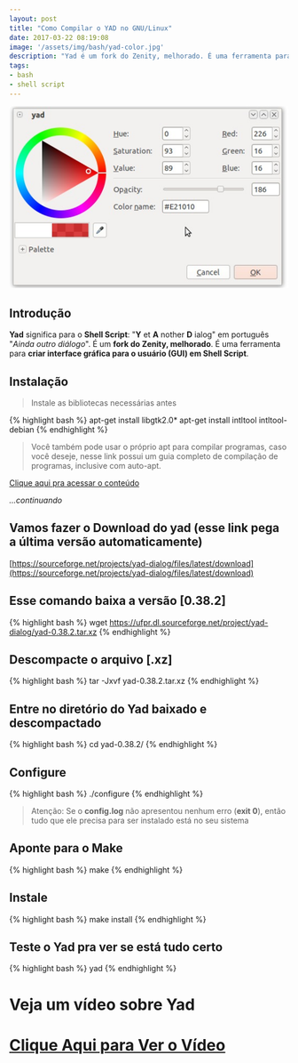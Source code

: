 ```yaml
---
layout: post
title: "Como Compilar o YAD no GNU/Linux"
date: 2017-03-22 08:19:08
image: '/assets/img/bash/yad-color.jpg'
description: "Yad é um fork do Zenity, melhorado. É uma ferramenta para criar interface gráfica para o usuário (GUI) em Shell Script."
tags:
- bash
- shell script
---
```


![Como Compilar o YAD no GNU-Linux](/assets/img/bash/yad-color.jpg "Como Compilar o YAD no GNU-Linux")

## Introdução 

__Yad__ significa para o __Shell Script__: "__Y__ et __A__ nother __D__ ialog" em português "*Ainda outro diálogo*". É um __fork do Zenity, melhorado__. É uma ferramenta para __criar interface gráfica para o usuário (GUI) em Shell Script__.

## Instalação

> Instale as bibliotecas necessárias antes

{% highlight bash %}
apt-get install libgtk2.0*
apt-get install intltool intltool-debian
{% endhighlight %}

> Você também pode usar o próprio apt para compilar programas, caso você deseje, nesse link possui um guia completo de compilação de programas, inclusive com auto-apt.

[Clique aqui pra acessar o conteúdo](http://terminalroot.com.br/2012/12/curso-certificacao-linux-lpi-1_2.html)

*...continuando*

## Vamos fazer o Download do yad (esse link pega a última versão automaticamente)
[https://sourceforge.net/projects/yad-dialog/files/latest/download](https://sourceforge.net/projects/yad-dialog/files/latest/download)

## Esse comando baixa a versão [0.38.2]
{% highlight bash %}
wget https://ufpr.dl.sourceforge.net/project/yad-dialog/yad-0.38.2.tar.xz
{% endhighlight %}

## Descompacte o arquivo [.xz]
{% highlight bash %}
tar -Jxvf yad-0.38.2.tar.xz
{% endhighlight %}

## Entre no diretório do Yad baixado e descompactado
{% highlight bash %}
cd yad-0.38.2/
{% endhighlight %}

## Configure
{% highlight bash %}
./configure
{% endhighlight %}

> Atenção: Se o __config.log__ não apresentou nenhum erro (__exit 0__), então tudo que ele precisa para ser instalado está no seu sistema

## Aponte para o Make
{% highlight bash %}
make
{% endhighlight %}

## Instale
{% highlight bash %}
make install
{% endhighlight %}

## Teste o Yad pra ver se está tudo certo
{% highlight bash %}
yad
{% endhighlight %}

# Veja um vídeo sobre Yad


# [Clique Aqui para Ver o Vídeo](https://www.youtube.com/watch?v=2gUIoUWHZMg)


<script async src="https://pagead2.googlesyndication.com/pagead/js/adsbygoogle.js"></script>

<!-- Informat -->
<ins class="adsbygoogle"
 style="display:block"
 data-ad-client="ca-pub-2838251107855362"
 data-ad-slot="2327980059"
 data-ad-format="auto"
 data-full-width-responsive="true"></ins>

<script>
(adsbygoogle = window.adsbygoogle || []).push({});
</script>

